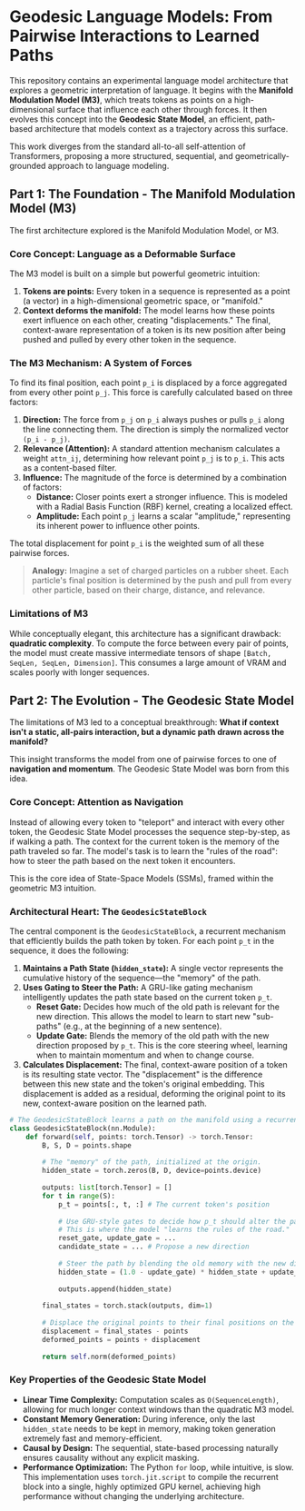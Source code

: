 # Geodesic Language Models: From Pairwise Interactions to Learned Paths

This repository contains an experimental language model architecture that explores a geometric interpretation of language. It begins with the **Manifold Modulation Model (M3)**, which treats tokens as points on a high-dimensional surface that influence each other through forces. It then evolves this concept into the **Geodesic State Model**, an efficient, path-based architecture that models context as a trajectory across this surface.

This work diverges from the standard all-to-all self-attention of Transformers, proposing a more structured, sequential, and geometrically-grounded approach to language modeling.

## Part 1: The Foundation - The Manifold Modulation Model (M3)

The first architecture explored is the Manifold Modulation Model, or M3.

### Core Concept: Language as a Deformable Surface

The M3 model is built on a simple but powerful geometric intuition:
1.  **Tokens are points:** Every token in a sequence is represented as a point (a vector) in a high-dimensional geometric space, or "manifold."
2.  **Context deforms the manifold:** The model learns how these points exert influence on each other, creating "displacements." The final, context-aware representation of a token is its new position after being pushed and pulled by every other token in the sequence.

### The M3 Mechanism: A System of Forces

To find its final position, each point `p_i` is displaced by a force aggregated from every other point `p_j`. This force is carefully calculated based on three factors:

1.  **Direction:** The force from `p_j` on `p_i` always pushes or pulls `p_i` along the line connecting them. The direction is simply the normalized vector `(p_i - p_j)`.
2.  **Relevance (Attention):** A standard attention mechanism calculates a weight `attn_ij`, determining how relevant point `p_j` is to `p_i`. This acts as a content-based filter.
3.  **Influence:** The magnitude of the force is determined by a combination of factors:
    *   **Distance:** Closer points exert a stronger influence. This is modeled with a Radial Basis Function (RBF) kernel, creating a localized effect.
    *   **Amplitude:** Each point `p_j` learns a scalar "amplitude," representing its inherent power to influence other points.

The total displacement for point `p_i` is the weighted sum of all these pairwise forces.

> **Analogy:** Imagine a set of charged particles on a rubber sheet. Each particle's final position is determined by the push and pull from every other particle, based on their charge, distance, and relevance.

### Limitations of M3

While conceptually elegant, this architecture has a significant drawback: **quadratic complexity**. To compute the force between every pair of points, the model must create massive intermediate tensors of shape `[Batch, SeqLen, SeqLen, Dimension]`. This consumes a large amount of VRAM and scales poorly with longer sequences.

## Part 2: The Evolution - The Geodesic State Model

The limitations of M3 led to a conceptual breakthrough: **What if context isn't a static, all-pairs interaction, but a dynamic path drawn across the manifold?**

This insight transforms the model from one of pairwise forces to one of **navigation and momentum**. The Geodesic State Model was born from this idea.

### Core Concept: Attention as Navigation

Instead of allowing every token to "teleport" and interact with every other token, the Geodesic State Model processes the sequence step-by-step, as if walking a path. The context for the current token is the memory of the path traveled so far. The model's task is to learn the "rules of the road": how to steer the path based on the next token it encounters.

This is the core idea of State-Space Models (SSMs), framed within the geometric M3 intuition.

### Architectural Heart: The `GeodesicStateBlock`

The central component is the `GeodesicStateBlock`, a recurrent mechanism that efficiently builds the path token by token. For each point `p_t` in the sequence, it does the following:

1.  **Maintains a Path State (`hidden_state`):** A single vector represents the cumulative history of the sequence—the "memory" of the path.
2.  **Uses Gating to Steer the Path:** A GRU-like gating mechanism intelligently updates the path state based on the current token `p_t`.
    *   **Reset Gate:** Decides how much of the old path is relevant for the new direction. This allows the model to learn to start new "sub-paths" (e.g., at the beginning of a new sentence).
    *   **Update Gate:** Blends the memory of the old path with the new direction proposed by `p_t`. This is the core steering wheel, learning when to maintain momentum and when to change course.
3.  **Calculates Displacement:** The final, context-aware position of a token is its resulting state vector. The "displacement" is the difference between this new state and the token's original embedding. This displacement is added as a residual, deforming the original point to its new, context-aware position on the learned path.

```python
# The GeodesicStateBlock learns a path on the manifold using a recurrent state.
class GeodesicStateBlock(nn.Module):
    def forward(self, points: torch.Tensor) -> torch.Tensor:
        B, S, D = points.shape
        
        # The "memory" of the path, initialized at the origin.
        hidden_state = torch.zeros(B, D, device=points.device)
        
        outputs: list[torch.Tensor] = []
        for t in range(S):
            p_t = points[:, t, :] # The current token's position
            
            # Use GRU-style gates to decide how p_t should alter the path.
            # This is where the model "learns the rules of the road."
            reset_gate, update_gate = ...
            candidate_state = ... # Propose a new direction
            
            # Steer the path by blending the old memory with the new direction.
            hidden_state = (1.0 - update_gate) * hidden_state + update_gate * candidate_state
            
            outputs.append(hidden_state)
            
        final_states = torch.stack(outputs, dim=1)
        
        # Displace the original points to their final positions on the path.
        displacement = final_states - points
        deformed_points = points + displacement
        
        return self.norm(deformed_points)
```

### Key Properties of the Geodesic State Model

*   **Linear Time Complexity:** Computation scales as `O(SequenceLength)`, allowing for much longer context windows than the quadratic M3 model.
*   **Constant Memory Generation:** During inference, only the last `hidden_state` needs to be kept in memory, making token generation extremely fast and memory-efficient.
*   **Causal by Design:** The sequential, state-based processing naturally ensures causality without any explicit masking.
*   **Performance Optimization:** The Python `for` loop, while intuitive, is slow. This implementation uses `torch.jit.script` to compile the recurrent block into a single, highly optimized GPU kernel, achieving high performance without changing the underlying architecture.

